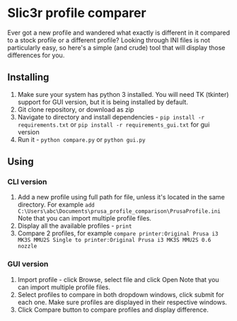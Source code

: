 # Slic3r profile comparer
Ever got a new profile and wandered what exactly is different in it compared to a stock profile or a different profile? Looking through INI files is not particularly easy, so here's a simple (and crude) tool that will display those differences for you.

## Installing
1. Make sure your system has python 3 installed. You will need TK (tkinter) support for GUI version, but it is being installed by default.
2. Git clone repository, or download as zip
3. Navigate to directory and install dependencies - ```pip install -r requirements.txt``` or ```pip install -r requirements_gui.txt``` for gui version
4. Run it - ```python compare.py``` or ```python gui.py```

## Using
### CLI version
1. Add a new profile using full path for file, unless it's located in the same directory. For example ```add C:\Users\abc\Documents\prusa_profile_comparison\PrusaProfile.ini``` 
Note that you can import multiple profile files.
2. Display all the available profiles - ```print```
3. Compare 2 profiles, for example ```compare printer:Original Prusa i3 MK3S MMU2S Single to printer:Original Prusa i3 MK3S MMU2S 0.6 nozzle```
### GUI version
1. Import profile - click Browse, select file and click Open
Note that you can import multiple profile files.
2. Select profiles to compare in both dropdown windows, click submit for each one. Make sure profiles are displayed in their respective windows.
3. Click Compare button to compare profiles and display difference.